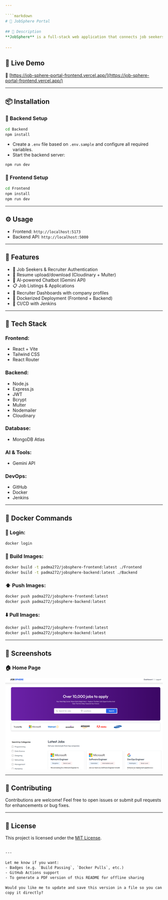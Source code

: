 ```yaml
---

````markdown
# 💼 JobSphere Portal

## 📝 Description
**JobSphere** is a full-stack web application that connects job seekers with potential employers. The platform includes features such as job listings, secure authentication, company profiles, resume uploads, recruiter dashboards, real-time messaging, and chatbot assistance. It also supports DevOps deployment using Docker, Jenkins, and AWS EC2.

---
```


## 🚀 Live Demo
🔗 [https://job-sphere-portal-frontend.vercel.app/](https://job-sphere-portal-frontend.vercel.app/)

---

## 📦 Installation

### 🔧 Backend Setup
```bash
cd Backend
npm install
````

* Create a `.env` file based on `.env.sample` and configure all required variables.
* Start the backend server:

```bash
npm run dev
```

### 🎨 Frontend Setup

```bash
cd Frontend
npm install
npm run dev
```

---

## ⚙️ Usage

* Frontend: `http://localhost:5173`
* Backend API: `http://localhost:5000`

---

## 🌟 Features

* 🔐 Job Seekers & Recruiter Authentication
* 📄 Resume upload/download (Cloudinary + Multer)
* 🧠 AI-powered Chatbot (Gemini API)
* 📋 Job Listings & Applications
* 🏢 Recruiter Dashboards with company profiles
* 🐳 Dockerized Deployment (Frontend + Backend)
* 🔁 CI/CD with Jenkins

---

## 🧠 Tech Stack

### **Frontend:**

* React + Vite
* Tailwind CSS
* React Router

### **Backend:**

* Node.js
* Express.js
* JWT
* Bcrypt
* Multer
* Nodemailer
* Cloudinary

### **Database:**

* MongoDB Atlas

### **AI & Tools:**

* Gemini API

### **DevOps:**

* GitHub
* Docker
* Jenkins

---

## 🐳 Docker Commands

### 🔐 Login:

```bash
docker login
```

### 🔨 Build Images:

```bash
docker build -t padma272/jobsphere-frontend:latest ./Frontend
docker build -t padma272/jobsphere-backend:latest ./Backend
```

### ⬆️ Push Images:

```bash
docker push padma272/jobsphere-frontend:latest
docker push padma272/jobsphere-backend:latest
```

### ⬇️ Pull Images:

```bash
docker pull padma272/jobsphere-frontend:latest
docker pull padma272/jobsphere-backend:latest
```

---

## 📸 Screenshots

### 🏠 Home Page

![Home Page](Frontend/public/images/home.png)

---

## 🤝 Contributing

Contributions are welcome! Feel free to open issues or submit pull requests for enhancements or bug fixes.

---

## 📄 License

This project is licensed under the [MIT License](LICENSE).

```

---

Let me know if you want:
- Badges (e.g. `Build Passing`, `Docker Pulls`, etc.)
- GitHub Actions support
- To generate a PDF version of this README for offline sharing

Would you like me to update and save this version in a file so you can copy it directly?
```

